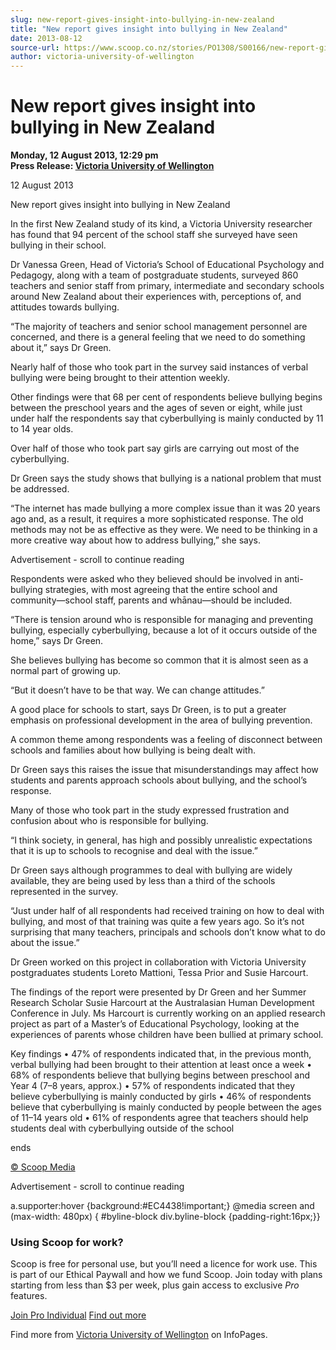 ```yaml
---
slug: new-report-gives-insight-into-bullying-in-new-zealand
title: "New report gives insight into bullying in New Zealand"
date: 2013-08-12
source-url: https://www.scoop.co.nz/stories/PO1308/S00166/new-report-gives-insight-into-bullying-in-new-zealand.htm
author: victoria-university-of-wellington
---
```

New report gives insight into bullying in New Zealand
=====================================================

**Monday, 12 August 2013, 12:29 pm**  
**Press Release: [Victoria University of Wellington](https://info.scoop.co.nz/Victoria_University_of_Wellington)**

  
12 August 2013

  
New report gives insight into bullying in New Zealand

In the first New Zealand study of its kind, a Victoria University researcher has found that 94 percent of the school staff she surveyed have seen bullying in their school.

Dr Vanessa Green, Head of Victoria’s School of Educational Psychology and Pedagogy, along with a team of postgraduate students, surveyed 860 teachers and senior staff from primary, intermediate and secondary schools around New Zealand about their experiences with, perceptions of, and attitudes towards bullying.

“The majority of teachers and senior school management personnel are concerned, and there is a general feeling that we need to do something about it,” says Dr Green.

Nearly half of those who took part in the survey said instances of verbal bullying were being brought to their attention weekly.

Other findings were that 68 per cent of respondents believe bullying begins between the preschool years and the ages of seven or eight, while just under half the respondents say that cyberbullying is mainly conducted by 11 to 14 year olds.

Over half of those who took part say girls are carrying out most of the cyberbullying.

Dr Green says the study shows that bullying is a national problem that must be addressed.

“The internet has made bullying a more complex issue than it was 20 years ago and, as a result, it requires a more sophisticated response. The old methods may not be as effective as they were. We need to be thinking in a more creative way about how to address bullying,” she says.

Advertisement - scroll to continue reading





Respondents were asked who they believed should be involved in anti-bullying strategies, with most agreeing that the entire school and community—school staff, parents and whānau—should be included.

“There is tension around who is responsible for managing and preventing bullying, especially cyberbullying, because a lot of it occurs outside of the home,” says Dr Green.

She believes bullying has become so common that it is almost seen as a normal part of growing up.

“But it doesn’t have to be that way. We can change attitudes.”

A good place for schools to start, says Dr Green, is to put a greater emphasis on professional development in the area of bullying prevention.

A common theme among respondents was a feeling of disconnect between schools and families about how bullying is being dealt with.

Dr Green says this raises the issue that misunderstandings may affect how students and parents approach schools about bullying, and the school’s response.

Many of those who took part in the study expressed frustration and confusion about who is responsible for bullying.

“I think society, in general, has high and possibly unrealistic expectations that it is up to schools to recognise and deal with the issue.”

Dr Green says although programmes to deal with bullying are widely available, they are being used by less than a third of the schools represented in the survey.

“Just under half of all respondents had received training on how to deal with bullying, and most of that training was quite a few years ago. So it’s not surprising that many teachers, principals and schools don’t know what to do about the issue.”

Dr Green worked on this project in collaboration with Victoria University postgraduates students Loreto Mattioni, Tessa Prior and Susie Harcourt.

The findings of the report were presented by Dr Green and her Summer Research Scholar Susie Harcourt at the Australasian Human Development Conference in July. Ms Harcourt is currently working on an applied research project as part of a Master’s of Educational Psychology, looking at the experiences of parents whose children have been bullied at primary school.

Key findings • 47% of respondents indicated that, in the previous month, verbal bullying had been brought to their attention at least once a week • 68% of respondents believe that bullying begins between preschool and Year 4 (7–8 years, approx.) • 57% of respondents indicated that they believe cyberbullying is mainly conducted by girls • 46% of respondents believe that cyberbullying is mainly conducted by people between the ages of 11–14 years old • 61% of respondents agree that teachers should help students deal with cyberbullying outside of the school

ends

[© Scoop Media](http://www.scoop.co.nz/about/terms.html)  

Advertisement - scroll to continue reading



a.supporter:hover {background:#EC4438!important;} @media screen and (max-width: 480px) { #byline-block div.byline-block {padding-right:16px;}}

### Using Scoop for work?

Scoop is free for personal use, but you’ll need a licence for work use. This is part of our Ethical Paywall and how we fund Scoop. Join today with plans starting from less than $3 per week, plus gain access to exclusive _Pro_ features.  
  
[Join Pro Individual](https://pro.scoop.co.nz/Individual/?from=ProIn24) [Find out more](https://pro.scoop.co.nz/using-scoop-for-work/?from=ProIn24)

Find more from [Victoria University of Wellington](https://info.scoop.co.nz/Victoria_University_of_Wellington) on InfoPages.